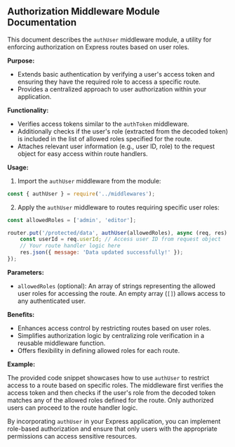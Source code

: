 ## Authorization Middleware Module Documentation

This document describes the `authUser` middleware module, a utility for enforcing authorization on Express routes based on user roles.

**Purpose:**

- Extends basic authentication by verifying a user's access token and ensuring they have the required role to access a specific route.
- Provides a centralized approach to user authorization within your application.

**Functionality:**

- Verifies access tokens similar to the `authToken` middleware.
- Additionally checks if the user's role (extracted from the decoded token) is included in the list of allowed roles specified for the route.
- Attaches relevant user information (e.g., user ID, role) to the request object for easy access within route handlers.

**Usage:**

1. Import the `authUser` middleware from the module:

```javascript
const { authUser } = require('../middlewares');
```

2. Apply the `authUser` middleware to routes requiring specific user roles:

```javascript
const allowedRoles = ['admin', 'editor'];

router.put('/protected/data', authUser(allowedRoles), async (req, res) => {
    const userId = req.userId; // Access user ID from request object
    // Your route handler logic here
    res.json({ message: 'Data updated successfully!' });
});
```

**Parameters:**

- `allowedRoles` (optional): An array of strings representing the allowed user roles for accessing the route. An empty array (`[]`) allows access to any authenticated user.

**Benefits:**

- Enhances access control by restricting routes based on user roles.
- Simplifies authorization logic by centralizing role verification in a reusable middleware function.
- Offers flexibility in defining allowed roles for each route.

**Example:**

The provided code snippet showcases how to use `authUser` to restrict access to a route based on specific roles. The middleware first verifies the access token and then checks if the user's role from the decoded token matches any of the allowed roles defined for the route. Only authorized users can proceed to the route handler logic.

By incorporating `authUser` in your Express application, you can implement role-based authorization and ensure that only users with the appropriate permissions can access sensitive resources.
